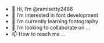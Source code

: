 - 👋 Hi, I’m @ramisetty2486
- 👀 I’m interested in font development
- 🌱 I’m currently learning fontography
- 💞️ I’m looking to collaborate on ...
- 📫 How to reach me ...

<!---
ramisetty2486/ramisetty2486 is a ✨ special ✨ repository because its `README.md` (this file) appears on your GitHub profile.
You can click the Preview link to take a look at your changes.
--->
